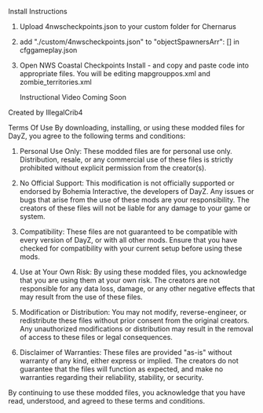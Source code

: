 Install Instructions

1. Upload 4nwscheckpoints.json to your custom folder for Chernarus
2. add "./custom/4nwscheckpoints.json" to "objectSpawnersArr": [] in cfggameplay.json
3. Open NWS Coastal Checkpoints Install - and copy and paste code into appropriate files.
   You will be editing mapgrouppos.xml and zombie_territories.xml

   Instructional Video Coming Soon


Created by IllegalCrib4



Terms Of Use
By downloading, installing, or using these modded files for DayZ, you agree to the following terms and conditions:

1. Personal Use Only: These modded files are for personal use only. Distribution, resale, or any commercial use of these files is strictly prohibited without explicit permission from the creator(s).

2. No Official Support: This modification is not officially supported or endorsed by Bohemia Interactive, the developers of DayZ. Any issues or bugs that arise from the use of these mods are your responsibility. The creators of these files will not be liable for any damage to your game or system.

3. Compatibility: These files are not guaranteed to be compatible with every version of DayZ, or with all other mods. Ensure that you have checked for compatibility with your current setup before using these mods.

4. Use at Your Own Risk: By using these modded files, you acknowledge that you are using them at your own risk. The creators are not responsible for any data loss, damage, or any other negative effects that may result from the use of these files.

5. Modification or Distribution: You may not modify, reverse-engineer, or redistribute these files without prior consent from the original creators. Any unauthorized modifications or distribution may result in the removal of access to these files or legal consequences.

6. Disclaimer of Warranties: These files are provided "as-is" without warranty of any kind, either express or implied. The creators do not guarantee that the files will function as expected, and make no warranties regarding their reliability, stability, or security.

By continuing to use these modded files, you acknowledge that you have read, understood, and agreed to these terms and conditions.
